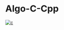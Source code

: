 # Algo-C-Cpp

<a href="https://ibb.co/CWHLqcs"><img src="https://i.ibb.co/CWHLqcs/c.gif" alt="c" border="0"></a>
